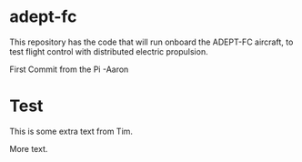 # adept-fc

This repository has the code that will run onboard the ADEPT-FC aircraft, to test flight control with distributed electric propulsion.

First Commit from the Pi -Aaron

# Test

This is some extra text from Tim.

More text.
